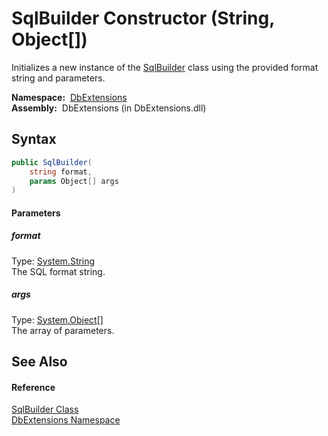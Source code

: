 SqlBuilder Constructor (String, Object[])
=========================================
Initializes a new instance of the [SqlBuilder][1] class using the provided format string and parameters.

  **Namespace:**  [DbExtensions][2]  
  **Assembly:**  DbExtensions (in DbExtensions.dll)

Syntax
------

```csharp
public SqlBuilder(
	string format,
	params Object[] args
)
```

#### Parameters

##### *format*
Type: [System.String][3]  
The SQL format string.

##### *args*
Type: [System.Object][4][]  
The array of parameters.


See Also
--------

#### Reference
[SqlBuilder Class][1]  
[DbExtensions Namespace][2]  

[1]: README.md
[2]: ../README.md
[3]: http://msdn.microsoft.com/en-us/library/s1wwdcbf
[4]: http://msdn.microsoft.com/en-us/library/e5kfa45b